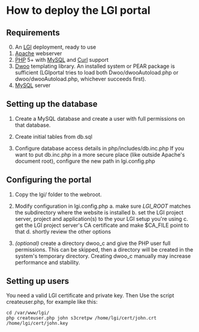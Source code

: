 How to deploy the LGI portal
============================

Requirements
------------

0. An [LGI] deployment, ready to use
1. [Apache][] webserver
2. [PHP] 5+ with [MySQL][PHP-MySQL] and [Curl][PHP-Curl] support
3. [Dwoo][] templating library.
    An installed system or PEAR package is sufficient (LGIportal tries
    to load both Dwoo/dwooAutoload.php or dwoo/dwooAutoload.php,
    whichever succeeds first).
4. [MySQL][] server


Setting up the database
-----------------------

1. Create a MySQL database and create a user with full permissions on that database.

2. Create initial tables from db.sql
       
2. Configure database access details in php/includes/db.inc.php
     If you want to put db.inc.php in a more secure place (like outside Apache's
     document root), configure the new path in lgi.config.php


Configuring the portal
----------------------

1. Copy the lgi/ folder to the webroot.

2. Modify configuration in lgi.config.php
   a. make sure _LGI_ROOT_ matches the subdirectory where the website is installed
   b. set the LGI project server, project and application(s) to the your LGI setup you're using
   c. get the LGI project server's CA certificate and make $CA_FILE point to that
   d. shortly review the other options

3. *(optional)* create a directory dwoo_c and give the PHP user full permissions.
     This can be skipped, then a directory will be created in the system's
     temporary directory. Creating dwoo_c manually may increase performance
     and stability.


Setting up users
----------------

You need a valid LGI certificate and private key. Then Use the script
createuser.php, for example like this:

    cd /var/www/lgi/
    php createuser.php john s3cretpw /home/lgi/cert/john.crt /home/lgi/cert/john.key


[LGI]: http://gliteui.wks.gorlaeus.net/LGI/
[Apache]: http://httpd.apache.org/
[PHP]: http://php.net/
[PHP-MySQL]: http://php.net/manual/en/book.mysql.php
[PHP-Curl]: http://php.net/manual/en/book.curl.php
[MySQL]: http://www.mysql.org/
[Dwoo]: http://dwoo.org/                
